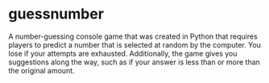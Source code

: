 ﻿# guessnumber
 
 A number-guessing console game that was created in Python that requires players to predict a number that is selected at random by the computer. You lose if your attempts are exhausted. Additionally, the game gives you suggestions along the way, such as if your answer is less than or more than the original amount.
